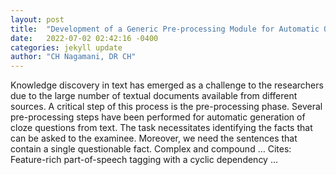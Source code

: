```yaml
---
layout: post
title:  "Development of a Generic Pre-processing Module for Automatic Question Generation"
date:   2022-07-02 02:42:16 -0400
categories: jekyll update
author: "CH Nagamani, DR CH"
---
```

Knowledge discovery in text has emerged as a challenge to the researchers due to the large number of textual documents available from different sources. A critical step of this process is the pre-processing phase. Several pre-processing steps have been performed for automatic generation of cloze questions from text. The task necessitates identifying the facts that can be asked to the examinee. Moreover, we need the sentences that contain a single questionable fact. Complex and compound …
Cites: ‪Feature-rich part-of-speech tagging with a cyclic dependency …‬  